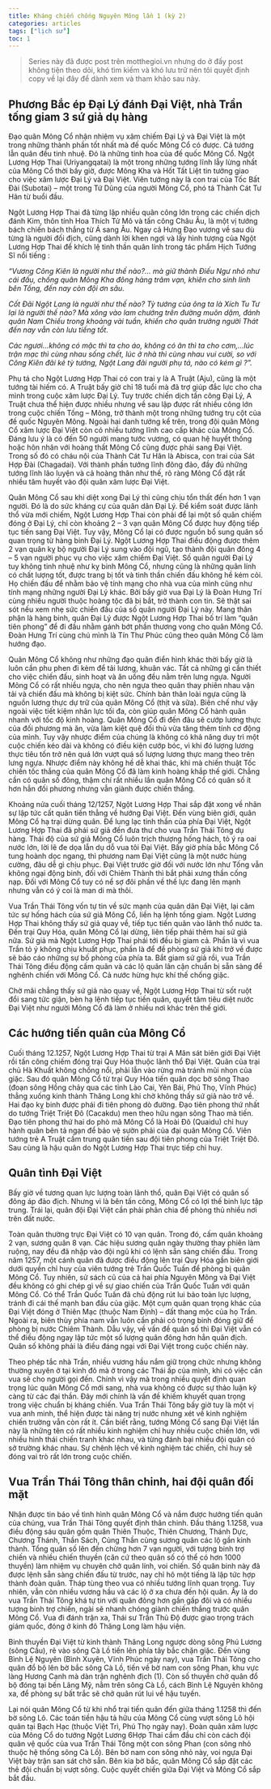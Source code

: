 ```yaml
---
title: Kháng chiến chống Nguyên Mông lần 1 (kỳ 2)
categories: articles
tags: ["lịch sử"]
toc: 1
---
```


> Series này đã được post trên motthegioi.vn nhưng do ở đấy post không tiện theo dõi, khó tìm kiếm và khó lưu trữ nên tôi quyết định copy về lại đây để dành xem và tham khảo sau này.

## Phương Bắc ép Đại Lý đánh Đại Việt, nhà Trần tống giam 3 sứ giả dụ hàng

Đạo quân Mông Cổ nhận nhiệm vụ xâm chiếm Đại Lý và Đại Việt là một trong những thành phần tốt nhất mà đế quốc Mông Cổ có được. Cả tướng lẫn quân đều tinh nhuệ. Đó là những tinh hoa của đế quốc Mông Cổ. Ngột Lương Hợp Thai (Uriyangqatai) là một trong những tướng lĩnh lẫy lừng nhất của Mông Cổ thời bấy giờ, được Mông Kha và Hốt Tất Liệt tin tưởng giao cho việc xâm lược Đại Lý và Đại Việt. Viên tướng này là con trai của Tốc Bất Đài (Subotai) – một trong Tứ Dũng của người Mông Cổ, phó tá Thành Cát Tư Hãn từ buổi đầu.

Ngột Lương Hợp Thai đã từng lập nhiều quân công lớn trong các chiến dịch đánh Kim, thôn tính Hoa Thích Tử Mô và tấn công Châu Âu, là một vị tướng bách chiến bách thắng từ Á sang Âu. Ngay cả Hưng Đạo vương về sau dù từng là người đối địch, cũng dành lời khen ngợi và lấy hình tượng của Ngột Lương Hợp Thai để khích lệ tinh thần quân lính trong tác phẩm Hịch Tướng Sĩ nổi tiếng :

*“Vương Công Kiên là người như thế nào?… mà giữ thành Điếu Ngư nhỏ như cái đấu, chống quân Mông Kha đông hàng trăm vạn, khiên cho sinh linh bên Tống, đến nay còn đội ơn sâu.*

*Cốt Đãi Ngột Lang là người như thế nào? Tỳ tướng của ông ta là Xích Tu Tư lại là người thế nào? Mà xông vào lam chướng trên đường muôn dặm, đánh quân Nam Chiếu trong khoảng vài tuần, khiến cho quân trưởng người Thát đến nay vẫn còn lưu tiếng tốt.*

*Các ngươi…không có mặc thì ta cho áo, không có ăn thì ta cho cơm,…lúc trận mạc thì cùng nhau sống chết, lúc ở nhà thì cùng nhau vui cười, so với Công Kiên đãi kẻ tỳ tướng, Ngột Lang đãi người phụ tá, nào có kém gì ?”.*

Phụ tá cho Ngột Lương Hợp Thai có con trai y là A Truật (Aju), cũng là một tướng tài hiếm có. A Truật bấy giờ chỉ 18 tuổi mà đã trợ giúp đắc lực cho cha mình trong cuộc xâm lược Đại Lý. Tuy trước chiến dịch tấn công Đại Lý, A Truật chưa thể hiện được nhiều nhưng về sau lập được rất nhiều công lớn trong cuộc chiến Tống – Mông, trở thành một trong những tướng trụ cột của đế quốc Nguyên Mông. Ngoài hai danh tướng kể trên, trong đội quân Mông Cổ xâm lược Đại Việt còn có nhiều tướng lĩnh cao cấp khác của Mông Cổ. Đáng lưu ý là có đến 50 người mang tước vương, có quan hệ huyết thống hoặc hôn nhân với hoàng thất Mông Cổ cũng được phái sang Đại Việt. Trong số đó có cháu nội của Thành Cát Tư Hãn là Abisca, con trai của Sát Hợp Đài (Chagadai). Với thành phần tướng lĩnh đông đảo, đầy đủ những tướng lĩnh lão luyện và cả hoàng thân như thế, rõ ràng Mông Cổ đặt rất nhiều tâm huyết vào đội quân xâm lược Đại Việt.

Quân Mông Cổ sau khi diệt xong Đại Lý thì cũng chịu tổn thất đến hơn 1 vạn người. Đó là do sức kháng cự của quân dân Đại Lý. Để kiểm soát được lãnh thổ vừa mới chiếm, Ngột Lương Hợp Thai còn phải để lại một số quân chiếm đóng ở Đại Lý, chỉ còn khoảng 2 – 3 vạn quân Mông Cổ được huy động tiếp tục tiến sang Đại Việt. Tuy vậy, Mông Cổ lại có được nguồn bổ sung quân số quan trọng từ hàng binh Đại Lý. Ngột Lương Hợp Thai điều động được thêm 2 vạn quân kỵ bộ người Đại Lý sung vào đội ngũ, tạo thành đội quân đông 4 – 5 vạn người phục vụ cho việc xâm chiếm Đại Việt. Số quân người Đại Lý tuy không tinh nhuệ như kỵ binh Mông Cổ, nhưng cũng là những quân lính có chất lượng tốt, được trang bị tốt và tinh thần chiến đấu không hề kém cỏi. Họ chiến đấu để nhằm bảo vệ tính mạng cho nhà vua của mình cũng như tính mạng những người Đại Lý khác. Bởi bấy giờ vua Đại Lý là Đoàn Hưng Trí cùng nhiều người thuộc hoàng tộc đã bị bắt, trở thành con tin. Sẽ thật sai sót nếu xem nhẹ sức chiến đấu của số quân người Đại Lý này. Mang thân phận là hàng binh, quân Đại Lý được Ngột Lương Hợp Thai bố trí làm “quân tiên phong” để đi đầu nhằm gánh bớt phần thương vong cho quân Mông Cổ. Đoàn Hưng Trí cùng chú mình là Tín Thư Phúc cũng theo quân Mông Cổ làm hướng đạo.

Quân Mông Cổ không như những đạo quân điển hình khác thời bấy giờ là luôn cần phu phen đi kèm để tải lương, khuân vác. Tất cả những gì cần thiết cho việc chiến đấu, sinh hoạt và ăn uống đều nằm trên lưng ngựa. Người Mông Cổ có rất nhiều ngựa, cho nên ngựa theo quân thay phiên nhau vận tải và chiến đấu mà không bị kiệt sức. Chính bản thân loài ngựa cũng là nguồn lương thực dự trữ của quân Mông Cổ (thịt và sữa). Biên chế như vậy ngoài việc tiết kiệm nhân lực tối đa, còn giúp quân Mông Cổ hành quân nhanh với tốc độ kinh hoàng. Quân Mông Cổ đi đến đâu sẽ cướp lương thực của đối phương mà ăn, vừa làm kiệt quệ đối thủ vừa tăng thêm tính cơ động của mình. Tuy vậy nhược điểm của chúng là không có khả năng duy trì một cuộc chiến kéo dài và không có điều kiện cướp bóc, vì khi đó lượng lương thực tiêu tốn trở nên quá lớn vượt quá số lượng lương thực mang theo trên lưng ngựa. Nhược điểm này không hề dễ khai thác, khi mà chiến thuật Tốc chiến tốc thắng của quân Mông Cổ đã làm kinh hoàng khắp thế giới. Chẳng cần có quân số đông, thậm chí rất nhiều lần quân Mông Cổ có quân số ít hơn hẳn đối phương nhưng vẫn giành được chiến thắng.

Khoảng nửa cuối tháng 12/1257, Ngột Lương Hợp Thai sắp đặt xong về nhân sự lập tức cất quân tiến thẳng về hướng Đại Việt. Đến vùng biên giới, quân Mông Cổ hạ trại dừng quân. Để lung lạc tinh thần của phía Đại Việt, Ngột Lương Hợp Thai đã phái sứ giả đến đưa thư cho vua Trần Thái Tông dụ hàng. Thái độ của sứ giả Mông Cổ luôn trịch thượng hống hách, tỏ ý ra oai nước lớn, lời lẽ đe dọa lẫn dụ dỗ vua tôi Đại Việt. Bấy giờ phía bắc Mông Cổ tung hoành dọc ngang, thì phương nam Đại Việt cũng là một nước hùng cường, đâu dễ gì chịu phục. Đại Việt trước giờ đối với nước lớn như Tống vẫn không ngại động binh, đối với Chiêm Thành thì bắt phải xưng thần cống nạp. Đối với Mông Cổ tuy có nể sợ đôi phần về thế lực đang lên mạnh nhưng vẫn có ý coi là man di mà thôi.

Vua Trần Thái Tông vốn tự tin về sức mạnh của quân dân Đại Việt, lại căm tức sự hống hách của sứ giả Mông Cổ, liền hạ lệnh tống giam. Ngột Lương Hợp Thai không thấy sứ giả quay về, tiếp tục tiến quân vào lãnh thổ nước ta. Đến trại Quy Hóa, quân Mông Cổ lại dừng, liên tiếp phái thêm hai sứ giả nữa. Sứ giả mà Ngột Lương Hợp Thai phái tới đều bị giam cả. Phần là vì vua Trần tỏ ý không chịu khuất phục, phần là để đề phòng sứ giả khi trở về được sẽ báo cáo những sự bố phòng của phía ta. Bắt giam sứ giả rồi, vua Trần Thái Tông điều động cấm quân và các lộ quân lân cận chuẩn bị sẵn sàng để nghênh chiến với Mông Cổ. Cả nước hừng hực khí thế chống giặc.

Chờ mãi chẳng thấy sứ giả nào quay về, Ngột Lương Hợp Thai từ sốt ruột đổi sang tức giận, bèn hạ lệnh tiếp tục tiến quân, quyết tâm tiêu diệt nước Đại Việt như người Mông Cổ đã làm ở nhiều nơi khác trên thế giới.

## Các hướng tiến quân của Mông Cổ

Cuối tháng 12.1257, Ngột Lương Hợp Thai từ trại A Mân sát biên giới Đại Việt rồi tấn công chiếm đóng trại Quy Hóa thuộc lãnh thổ Đại Việt. Quân của trại chủ Hà Khuất không chống nổi, phải lẫn vào rừng mà tránh mũi nhọn của giặc. Sau đó quân Mông Cổ từ trại Quy Hóa tiến quân dọc bờ sông Thao (đoạn sông Hồng chảy qua các tỉnh Lào Cai, Yên Bái, Phú Thọ, Vĩnh Phúc) thẳng xuống kinh thành Thăng Long khi chờ không thấy sứ giả nào trở về. Hai đạo kỵ binh được phái đi tiên phong dò đường. Đạo tiên phong thứ nhất do tướng Triệt Triệt Đô (Cacakdu) men theo hữu ngạn sông Thao mà tiến. Đạo tiên phong thứ hai do phò mã Mông Cổ là Hoài Đô (Quaidu) chỉ huy hành quân bên tả ngạn để bảo vệ sườn phải của đại quân Mông Cổ. Viên tướng trẻ A Truật cầm trung quân tiến sau đội tiên phong của Triệt Triệt Đô. Sau cùng là hậu quân do Ngột Lương Hợp Thai trực tiếp chỉ huy.

## Quân tình Đại Việt

Bấy giờ về tương quan lực lượng toàn lãnh thổ, quân Đại Việt có quân số đông áp đảo địch. Nhưng vì là bên tấn công, Mông Cổ có lợi thế binh lực tập trung. Trái lại, quân đội Đại Việt cần phải phân chia để phòng thủ nhiều nơi trên đất nước.

Toàn quân thường trực Đại Việt có 10 vạn quân. Trong đó, cấm quân khoảng 2 vạn, sương quân 8 vạn. Các hiệu sương quân ngày thường thay phiên làm ruộng, nay đều đã nhập vào đội ngũ khi có lệnh sẵn sàng chiến đấu. Trong năm 1257, một cánh quân đã được điều động lên trại Quy Hóa gần biên giới dưới quyền chỉ huy của viên tướng trẻ Trần Quốc Tuấn để phòng bị quân Mông Cổ. Tuy nhiên, sử sách cũ của cả hai phía Nguyên Mông và Đại Việt đều không có ghi chép gì về sự giao chiến của Trần Quốc Tuấn với quân Mông Cổ. Có thể Trần Quốc Tuấn đã chủ động rút lui bảo toàn lực lượng, tránh đi cái thế mạnh ban đầu của giặc. Một cụm quân quan trọng khác của Đại Việt đóng ở Thiên Mạc (thuộc Nam Định) – đất thang mộc của họ Trần. Ngoài ra, biên thùy phía nam vẫn luôn cần phải có trọng binh đóng giữ để phòng bị nước Chiêm Thành. Dẫu vậy, về vấn đề quân số thì Đại Việt vẫn có thể điều động ngay lập tức một số lượng quân đông hơn hẳn quân địch. Quân số không phải là điều đáng ngại với Đại Việt trong cuộc chiến này.

Theo phép tắc nhà Trần, nhiều vương hầu nắm giữ trọng chức nhưng không thường xuyên ở tại kinh đô mà ở trong các Thái ấp của mình, khi có việc cần vua sẽ cho người gọi đến. Chính vì vậy mà trong nhiều quyết định quan trọng lúc quân Mông Cổ mới sang, nhà vua không có được sự thảo luận kỹ càng từ các đại thần. Đây mới chính là vấn đề khiếm khuyết quan trọng trong việc chuẩn bị kháng chiến. Vua Trần Thái Tông bấy giờ tuy là một vị vua anh minh, thể hiện được tài năng trị nước nhưng xét về kinh nghiệm chiến trường vẫn còn rất ít. Cần biết rằng, tướng Mông Cổ sang Đại Việt lần này là những tên có rất nhiều kinh nghiệm chỉ huy nhiều cuộc chiến lớn, với nhiều hình thái chiến tranh khác nhau, và từng đánh bại nhiều đội quân có sở trường khác nhau. Sự chênh lệch về kinh nghiệm tác chiến, chỉ huy sẽ đóng vai trò rất lớn trong cuộc chiến.

## Vua Trần Thái Tông thân chinh, hai đội quân đối mặt

Nhận được tin báo về tình hình quân Mông Cổ và nắm được hướng tiến quân của chúng, vua Trần Thái Tông quyết định thân chinh. Đầu tháng 1.1258, vua điều động sáu quân gồm quân Thiên Thuộc, Thiên Chương, Thánh Dực, Chương Thánh, Thần Sách, Củng Thần cùng sương quân các lộ gần kinh thành. Tổng quân số lên đến chừng hơn 7 vạn người, với tượng binh trợ chiến và nhiều chiến thuyền (căn cứ theo quân số có thể có hơn 1000 thuyền) làm nhiệm vụ chuyên chở quân lính, voi chiến. Số quân binh này đã được lệnh sẵn sàng chiến đấu từ trước, nay chỉ hô một tiếng là lập tức hợp thành đoàn quân. Tháp tùng theo vua có nhiều tướng lĩnh quan trọng. Tuy nhiên, vẫn còn nhiều vương hầu và các lộ ở xa chưa đến hội quân. Ấy là do vua Trần Thái Tông khá tự tin với quân đông hơn gần gấp đôi và có nhiều tượng binh trợ chiến, ngài sẽ nhanh chóng giành chiến thắng trước quân Mông Cổ. Vua đi đánh trận xa, Thái sư Trần Thủ Độ được giao trọng trách giám quốc, đóng ở kinh đô Thăng Long làm hậu viện.

Binh thuyền Đại Việt từ kinh thành Thăng Long ngược dòng sông Phú Lương (sông Cầu), rẽ vào sông Cà Lồ tiến lên phía tây bắc chặn giặc. Đến vùng Bình Lệ Nguyên (Bình Xuyên, Vĩnh Phúc ngày nay), vua Trần Thái Tông cho quân đổ bộ lên bờ bắc sông Cà Lồ, tiến về bờ nam con sông Phan, khu vực làng Hương Canh mà dàn trận nghênh địch (1). Còn số thuyền chở quân đổ bộ đóng tại bến Lãng Mỹ, nằm trên sông Cà Lồ, cách Bình Lệ Nguyên không xa, để phòng sự bất trắc sẽ chở quân rút lui về hậu tuyến.

Lại nói quân Mông Cổ từ khi nhổ trại tiến quân đến giữa tháng 1.1258 thì đến bờ sông Lô. Các toán tiền hậu tả hữu của Mông Cổ cùng vượt sông Lô hội quân tại Bạch Hạc (thuộc Việt Trì, Phú Thọ ngày nay). Đoàn quân xâm lược của Mông Cổ do tướng Ngột Lương 6Hợp Thai cầm đầu chỉ còn cách đội quân vệ quốc của vua Trần Thái Tông một con sông Phan (con sông nhỏ thuộc hệ thống sông Cà Lồ). Bên bờ nam con sông nhỏ này, voi ngựa Đại Việt bày trận san sát chờ sẵn. Bên kia bờ bắc, quân Mông Cổ sắp đặt các thê đội chuẩn bị vượt sông. Cuộc quyết chiến giữa Đại Việt và Mông Cổ sắp bắt đầu.